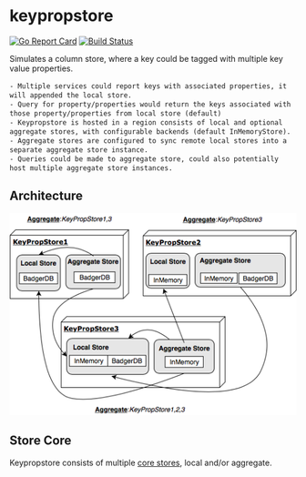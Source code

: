 # keypropstore

[![Go Report Card](https://goreportcard.com/badge/github.com/awesomenix/keypropstore)](https://goreportcard.com/report/github.com/awesomenix/keypropstore)
[![Build Status](https://travis-ci.org/awesomenix/keypropstore.svg?branch=master)](https://travis-ci.org/awesomenix/keypropstore)

Simulates a column store, where a key could be tagged with multiple key value properties. 

    - Multiple services could report keys with associated properties, it will appended the local store.
    - Query for property/properties would return the keys associated with those property/properties from local store (default)
    - Keypropstore is hosted in a region consists of local and optional aggregate stores, with configurable backends (default InMemoryStore).
    - Aggregate stores are configured to sync remote local stores into a separate aggregate store instance.
    - Queries could be made to aggregate store, could also potentially host multiple aggregate store instances.

## Architecture

![Architecture](Architecture.png)

## Store Core

Keypropstore consists of multiple [core stores](CORE.md), local and/or aggregate.
